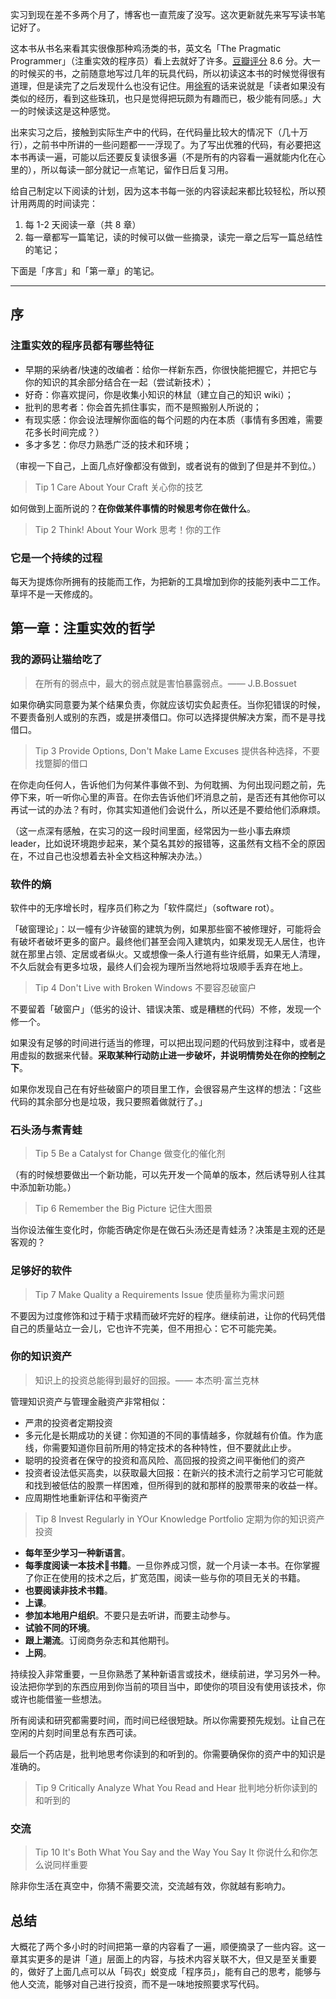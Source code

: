   

实习到现在差不多两个月了，博客也一直荒废了没写。这次更新就先来写写读书笔记好了。

这本书从书名来看其实很像那种鸡汤类的书，英文名「The Pragmatic Programmer」（注重实效的程序员）看上去就好了许多。[豆瓣评分](https://book.douban.com/subject/1152111/) 8.6 分。大一的时候买的书，之前随意地写过几年的玩具代码，所以初读这本书的时候觉得很有道理，但是读完了之后发现什么也没有记住。用[徐宥](http://blog.youxu.info)的话来说就是「读者如果没有类似的经历，看到这些珠玑，也只是觉得把玩颇为有趣而已，极少能有同感。」大一的时候读这是这种感觉。

出来实习之后，接触到实际生产中的代码，在代码量比较大的情况下（几十万行），之前书中所讲的一些问题都一一浮现了。为了写出优雅的代码，有必要把这本书再读一遍，可能以后还要反复读很多遍（不是所有的内容看一遍就能内化在心里的），所以每读一部分就记一点笔记，留作日后复习用。

给自己制定以下阅读的计划，因为这本书每一张的内容读起来都比较轻松，所以预计用两周的时间读完：

1. 每 1-2 天阅读一章（共 8 章）
2. 每一章都写一篇笔记，读的时候可以做一些摘录，读完一章之后写一篇总结性的笔记；

下面是「序言」和「第一章」的笔记。

---

## 序

### 注重实效的程序员都有哪些特征

- 早期的采纳者/快速的改编者：给你一样新东西，你很快能把握它，并把它与你的知识的其余部分结合在一起（尝试新技术）；
- 好奇：你喜欢提问，你是收集小知识的林鼠（建立自己的知识 wiki）；
- 批判的思考者：你会首先抓住事实，而不是照搬别人所说的；
- 有现实感：你会设法理解你面临的每个问题的内在本质（事情有多困难，需要花多长时间完成？）
- 多才多艺：你尽力熟悉广泛的技术和环境；

（审视一下自己，上面几点好像都没有做到，或者说有的做到了但是并不到位。）

> Tip 1
> Care About Your Craft
> 关心你的技艺

如何做到上面所说的？**在你做某件事情的时候思考你在做什么**。

> Tip 2
> Think! About Your Work
> 思考！你的工作

### 它是一个持续的过程

每天为提炼你所拥有的技能而工作，为把新的工具增加到你的技能列表中二工作。草坪不是一天修成的。

## 第一章：注重实效的哲学

### 我的源码让猫给吃了

> 在所有的弱点中，最大的弱点就是害怕暴露弱点。—— J.B.Bossuet

如果你确实同意要为某个结果负责，你就应该切实负起责任。当你犯错误的时候，不要责备别人或别的东西，或是拼凑借口。你可以选择提供解决方案，而不是寻找借口。

> Tip 3
> Provide Options, Don't Make Lame Excuses
> 提供各种选择，不要找蹩脚的借口

在你走向任何人，告诉他们为何某件事做不到、为何耽搁、为何出现问题之前，先停下来，听一听你心里的声音。在你去告诉他们坏消息之前，是否还有其他你可以再试一试的办法？有时，你其实知道他们会说什么，所以还是不要给他们添麻烦。

（这一点深有感触，在实习的这一段时间里面，经常因为一些小事去麻烦 leader，比如说环境跑步起来，某个莫名其妙的报错等，这虽然有文档不全的原因在，不过自己也没想着去补全文档这种解决办法。）

### 软件的熵

软件中的无序增长时，程序员们称之为「软件腐烂」（software rot）。

「破窗理论」：以一幢有少许破窗的建筑为例，如果那些窗不被修理好，可能将会有破坏者破坏更多的窗户。最终他们甚至会闯入建筑内，如果发现无人居住，也许就在那里占领、定居或者纵火。又或想像一条人行道有些许纸屑，如果无人清理，不久后就会有更多垃圾，最终人们会视为理所当然地将垃圾顺手丢弃在地上。

> Tip 4
> Don't Live with Broken Windows
> 不要容忍破窗户

不要留着「破窗户」（低劣的设计、错误决策、或是糟糕的代码）不修，发现一个修一个。

如果没有足够的时间进行适当的修理，可以把出现问题的代码放到注释中，或者是用虚拟的数据来代替。**采取某种行动防止进一步破坏，并说明情势处在你的控制之下**。

如果你发现自己在有好些破窗户的项目里工作，会很容易产生这样的想法：「这些代码的其余部分也是垃圾，我只要照着做就行了。」

### 石头汤与煮青蛙

> Tip 5
> Be a Catalyst for Change
> 做变化的催化剂

（有的时候想要做出一个新功能，可以先开发一个简单的版本，然后诱导别人往其中添加新功能。）

> Tip 6
> Remember the Big Picture
> 记住大图景

当你设法催生变化时，你能否确定你是在做石头汤还是青蛙汤？决策是主观的还是客观的？

### 足够好的软件

> Tip 7
> Make Quality a Requirements Issue
> 使质量称为需求问题

不要因为过度修饰和过于精于求精而破坏完好的程序。继续前进，让你的代码凭借自己的质量站立一会儿，它也许不完美，但不用担心：它不可能完美。

### 你的知识资产

> 知识上的投资总能得到最好的回报。—— 本杰明·富兰克林

管理知识资产与管理金融资产非常相似：

- 严肃的投资者定期投资
- 多元化是长期成功的关键：你知道的不同的事情越多，你就越有价值。作为底线，你需要知道你目前所用的特定技术的各种特性，但不要就此止步。
- 聪明的投资者在保守的投资和高风险、高回报的投资之间平衡他们的资产
- 投资者设法低买高卖，以获取最大回报：在新兴的技术流行之前学习它可能就和找到被低估的股票一样困难，但所得到的就和那样的股票带来的收益一样。
- 应周期性地重新评估和平衡资产

> Tip 8
> Invest Regularly in YOur Knowledge Portfolio
> 定期为你的知识资产投资

- **每年至少学习一种新语言**。
- **每季度阅读一本技术书籍**。一旦你养成习惯，就一个月读一本书。在你掌握了你正在使用的技术之后，扩宽范围，阅读一些与你的项目无关的书籍。
- **也要阅读非技术书籍**。
- **上课**。
- **参加本地用户组织**。不要只是去听讲，而要主动参与。
- **试验不同的环境**。
- **跟上潮流**。订阅商务杂志和其他期刊。
- **上网**。

持续投入非常重要，一旦你熟悉了某种新语言或技术，继续前进，学习另外一种。设法把你学到的东西应用到你当前的项目当中，即使你的项目没有使用该技术，你或许也能借鉴一些想法。

所有阅读和研究都需要时间，而时间已经很短缺。所以你需要预先规划。让自己在空闲的片刻时间里总有东西可读。

最后一个药店是，批判地思考你读到的和听到的。你需要确保你的资产中的知识是准确的。

> Tip 9
> Critically Analyze What You Read and Hear
> 批判地分析你读到的和听到的

### 交流

> Tip 10
> It's Both What You Say and the Way You Say It
> 你说什么和你怎么说同样重要

除非你生活在真空中，你猜不需要交流，交流越有效，你就越有影响力。

## 总结

大概花了两个多小时的时间把第一章的内容看了一遍，顺便摘录了一些内容。这一章其实更多的是讲「道」层面上的内容，与技术内容关联不大，但又是至关重要的，做好了上面几点可以从「码农」蜕变成「程序员」，能有自己的思考，能够与他人交流，能够对自己进行投资，而不是一味地按照要求写代码。

